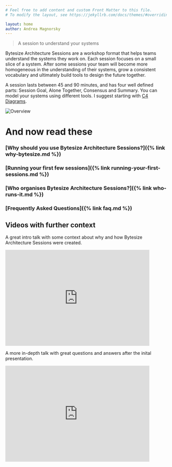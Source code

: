```yaml
---
# Feel free to add content and custom Front Matter to this file.
# To modify the layout, see https://jekyllrb.com/docs/themes/#overriding-theme-defaults

layout: home
author: Andrea Magnorsky
---
```


> A session to understand your systems

Bytesize Architecture Sessions are a workshop format that helps teams understand the systems they work on. Each session focuses on a small slice of a system. After some sessions your team will become more homogeneous in the understanding of their systems, grow a consistent vocabulary and ultimately build tools to design the future together.

A  session lasts between 45 and 90 minutes, and has four well defined parts: Session Goal, Alone Together, Consensus and Summary. You can model your systems using different tools. I suggest starting with [C4 Diagrams](https://c4model.com/).

![Overview]({{site.url}}/images/bytesize-infographic.png)


# And now read these

### [Why should you use Bytesize Architecture Sessions?]({% link why-bytesize.md %})
### [Running your first few sessions]({% link running-your-first-sessions.md %})
### [Who organises Bytesize Architecture Sessions?]({% link who-runs-it.md %})
### [Frequently Asked Questions]({% link faq.md %})

## Videos with further context

A great intro talk  with some context about why and how Bytesize Architecture Sessions were created. 

<iframe title="vimeo-player" src="https://player.vimeo.com/video/842232215?h=129cccdf22" width="450" height="300" frameborder="0"    allowfullscreen></iframe> 

A more in-depth talk with great questions and answers after the inital presentation. 
<iframe width="450" height="300"  src="https://www.youtube.com/embed/uJ0f8fLU2Vw" title="YouTube video player" frameborder="0" allowfullscreen></iframe>
